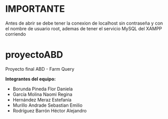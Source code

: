 # IMPORTANTE
Antes de abrir se debe tener la conexion de localhost sin contraseña y con el nombre de usuario root, ademas de tener el servicio MySQL del XAMPP corriendo

# proyectoABD
Proyecto final ABD - Farm Query

**Integrantes del equipo:**
+ Borunda Pineda Flor Daniela
+ García Molina Naomi Regina
+ Hernández Meraz Estefanía
+ Murillo Andrade Sebastian Emilio
+ Rodríguez Barrón Héctor Alejandro
